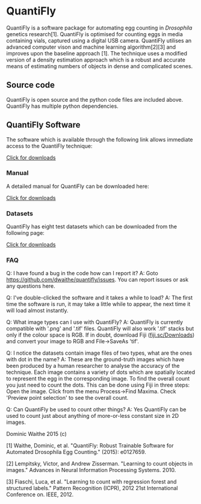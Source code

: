 <html>


<head>
</head>
<body>
<H1>QuantiFly</H1>
<p> QuantiFly is a software package for automating egg counting in  <i>Drosophila</i> genetics research[1]. QuantiFly is optimised for counting eggs in media containing vials, captured using a digital USB camera. QuantiFly utilises an advanced computer vison and machine learning algorithm[2][3] and improves upon the baseline approach [1]. The technique uses a modified version of a density estimation approach which is a robust and accurate means of estimating numbers of objects in dense and complicated scenes.
<H2>Source code</H2>
<p>QuantiFly is open source and the python code files are included above. QuantiFly has multiple python dependencies.</p>

<H2>QuantiFly Software</H2>
<p> The software which is available through the following link allows immediate access to the QuantiFly technique:
<p><a href ="https://github.com/dwaithe/quantifly/releases/tag/2.0">Click for downloads</a></p>
<H3>Manual</H3>
<p> A detailed manual for QuantiFly can be downloaded here:</p>
<p><a href ="https://github.com/dwaithe/quantifly/releases/tag/2.0">Click for downloads</a></p>
<H3>Datasets</H3>
<p> QuantiFly has eight test datasets which can be downloaded from the following page:</p>
<p><a href ="https://github.com/dwaithe/quantifly/releases/tag/2.0">Click for downloads</a></p>

<H3>FAQ</H3>
<p>Q: I have found a bug in the code how can I report it? A: Goto <a href="https://github.com/dwaithe/quantifly/issues">https://github.com/dwaithe/quantifly/issues</a>. You can report issues or ask any questions here.</p>
<p>Q: I've double-clicked the software and it takes a while to load? A: The first time the software is run, it may take a little while to appear, the next time it will load almost instantly.</p>

<p>Q: What image types can I use with QuantiFly? A: QuantiFly is currently compatible with '.png' and '.tif' files. QuantiFly will also work '.tif' stacks but only if the colour space is RGB. If in doubt, download Fiji (<a href="fiji.sc/Downloads">fiji.sc/Downloads</a>) and convert your image to RGB and File->SaveAs 'tif'.

<p>Q: I notice the datasets contain image files of two types, what are the ones with dot in the name? A: These are the ground-truth images which have been produced by a human researcher to analyse the accuracy of the technique. Each image contains a variety of dots which are spatially located to represent the egg in the corresponding image. To find the overall count you just need to count the dots. This can be done using Fiji in three steps: Open the image. Click from the menu Process->Find Maxima. Check 'Preview point selection' to see the overall count.

<p>Q: Can QuantiFly be used to count other things?  A: Yes QuantiFly can be used to count just about anything of more-or-less constant size in 2D images.</p>

<p> Dominic Waithe 2015 (c)</p>
<p>[1] Waithe, Dominic, et al. "QuantiFly: Robust Trainable Software for Automated Drosophila Egg Counting." (2015): e0127659.</p>
<p>[2] Lempitsky, Victor, and Andrew Zisserman. "Learning to count objects in images." Advances in Neural Information Processing Systems. 2010.</p>
<p>[3] Fiaschi, Luca, et al. "Learning to count with regression forest and structured labels." Pattern Recognition (ICPR), 2012 21st International Conference on. IEEE, 2012.</p>

</body>
